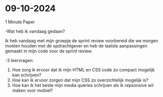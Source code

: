 # 09-10-2024

1 Minute Paper

-Wat heb ik vandaag gedaan? 

Ik heb vandaag met mijn groepje de sprint review voorbereid die we morgen moeten houden met de opdrachtgever en heb de laatste aanpassingen gemaakt in mijn code voor de sprint review.

-3 leervragen:

1. Hoe zorg ik ervoor dat ik mijn HTML en CSS code zo compact mogelijk kan schrijven?
2. Hoe kan ik ervoor zorgen dat mijn CSS zo overzichtelijk mogelijk is?
3. Hoe kan ik het beste mijn media queries schrijven als ik repsonsive wil maken voor mobiel?